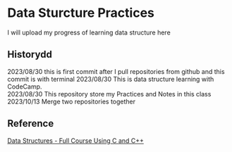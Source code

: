 # Data Sturcture Practices

I will upload my progress of learning  data structure here
## Historydd
2023/08/30 this is first commit after I pull repositories from github and this commit is with terminal 
2023/08/30 This is data structure learning with CodeCamp.    
2023/08/30 This repository store my Practices and Notes in this class
2023/10/13 Merge two repositories together
## Reference
[Data Structures - Full Course Using C and C++](https://www.youtube.com/watch?v=B31LgI4Y4DQ&ab_channel=freeCodeCamp.orgs)   

